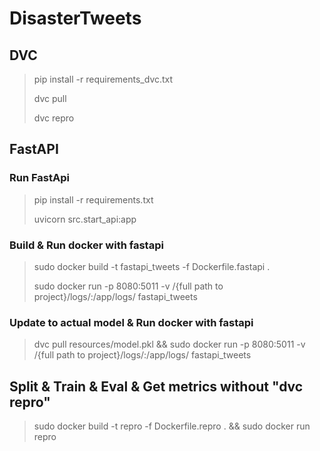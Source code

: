  # DisasterTweets

## DVC

> pip install -r requirements_dvc.txt
>
> dvc pull
>
> dvc repro

## FastAPI

### Run FastApi
> pip install -r requirements.txt
> 
> uvicorn src.start_api:app


### Build & Run docker with fastapi
> sudo docker build -t fastapi_tweets -f Dockerfile.fastapi .
>
> sudo docker run -p 8080:5011 -v /{full path to project}/logs/:/app/logs/ fastapi_tweets

### Update to actual model & Run docker with fastapi

>dvc pull resources/model.pkl && sudo docker run -p 8080:5011 -v /{full path to project}/logs/:/app/logs/ fastapi_tweets

## Split & Train & Eval & Get metrics without "dvc repro"
> sudo docker build -t repro -f Dockerfile.repro . && sudo docker run repro
